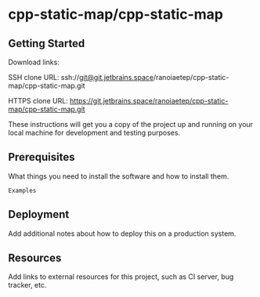 # cpp-static-map/cpp-static-map



## Getting Started

Download links:

SSH clone URL: ssh://git@git.jetbrains.space/ranoiaetep/cpp-static-map/cpp-static-map.git

HTTPS clone URL: https://git.jetbrains.space/ranoiaetep/cpp-static-map/cpp-static-map.git



These instructions will get you a copy of the project up and running on your local machine for development and testing purposes.

## Prerequisites

What things you need to install the software and how to install them.

```
Examples
```

## Deployment

Add additional notes about how to deploy this on a production system.

## Resources

Add links to external resources for this project, such as CI server, bug tracker, etc.
